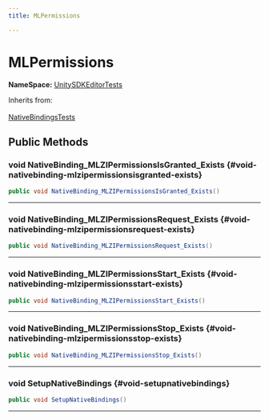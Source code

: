 ```yaml
---
title: MLPermissions

---
```


# MLPermissions



**NameSpace:** 
[UnitySDKEditorTests](/versioned_docs/version-22-May-2023/unity-api/api/UnitySDKEditorTests/UnitySDKEditorTests.md) 





Inherits from: <br></br>[NativeBindingsTests](/versioned_docs/version-22-May-2023/unity-api/api/UnitySDKEditorTests/UnitySDKEditorTests.NativeBindingsTests.md)




## Public Methods

### void NativeBinding_MLZIPermissionsIsGranted_Exists {#void-nativebinding-mlzipermissionsisgranted-exists}

```csharp
public void NativeBinding_MLZIPermissionsIsGranted_Exists()
```






-----------

### void NativeBinding_MLZIPermissionsRequest_Exists {#void-nativebinding-mlzipermissionsrequest-exists}

```csharp
public void NativeBinding_MLZIPermissionsRequest_Exists()
```






-----------

### void NativeBinding_MLZIPermissionsStart_Exists {#void-nativebinding-mlzipermissionsstart-exists}

```csharp
public void NativeBinding_MLZIPermissionsStart_Exists()
```






-----------

### void NativeBinding_MLZIPermissionsStop_Exists {#void-nativebinding-mlzipermissionsstop-exists}

```csharp
public void NativeBinding_MLZIPermissionsStop_Exists()
```






-----------

### void SetupNativeBindings {#void-setupnativebindings}

```csharp
public void SetupNativeBindings()
```






-----------


